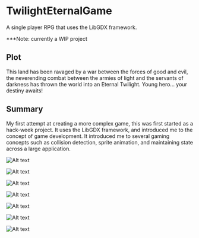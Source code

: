 # TwilightEternalGame
A single player RPG that uses the LibGDX framework.

***Note: currently a WIP project

## Plot
This land has been ravaged by a war between the forces of good and evil, the neverending combat between the armies of light and the servants of darkness has thrown the world into an Eternal Twilight. Young hero... your destiny awaits!

## Summary
My first attempt at creating a more complex game, this was first started as a hack-week project.  It uses the LibGDX framework, and introduced me to the concept of game development. It introduced me to several gaming concepts such as collision detection, sprite animation, and maintaining state across a large application.

![Alt text](/../screenshots/core/assets/screenshots/TE1.png?raw=true "Headers")

![Alt text](/../screenshots/core/assets/screenshots/TE2.png?raw=true "Headers")

![Alt text](/../screenshots/core/assets/screenshots/TE3.png?raw=true "Headers")

![Alt text](/../screenshots/core/assets/screenshots/TE4.png?raw=true "Headers")

![Alt text](/../screenshots/core/assets/screenshots/TE5.png?raw=true "Headers")

![Alt text](/../screenshots/core/assets/screenshots/TE6.png?raw=true "Headers")

![Alt text](/../screenshots/core/assets/screenshots/TE7.png?raw=true "Headers")
